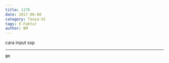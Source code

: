 ```yaml
---
title: 1176
date: 2017-06-08
category: Tanya-SC
tags: E-Faktur
author: BM
---
```


cara input ssp

---



`BM`
